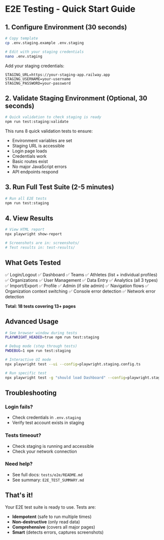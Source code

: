 # E2E Testing - Quick Start Guide

## 1. Configure Environment (30 seconds)

```bash
# Copy template
cp .env.staging.example .env.staging

# Edit with your staging credentials
nano .env.staging
```

Add your staging credentials:
```env
STAGING_URL=https://your-staging-app.railway.app
STAGING_USERNAME=your-username
STAGING_PASSWORD=your-password
```

## 2. Validate Staging Environment (Optional, 30 seconds)

```bash
# Quick validation to check staging is ready
npm run test:staging:validate
```

This runs 8 quick validation tests to ensure:
- Environment variables are set
- Staging URL is accessible
- Login page loads
- Credentials work
- Basic routes exist
- No major JavaScript errors
- API endpoints respond

## 3. Run Full Test Suite (2-5 minutes)

```bash
# Run all E2E tests
npm run test:staging
```

## 4. View Results

```bash
# View HTML report
npx playwright show-report

# Screenshots are in: screenshots/
# Test results in: test-results/
```

## What Gets Tested

✅ Login/Logout
✅ Dashboard
✅ Teams
✅ Athletes (list + individual profiles)
✅ Organizations
✅ User Management
✅ Data Entry
✅ Analytics (all 3 types)
✅ Import/Export
✅ Profile
✅ Admin (if site admin)
✅ Navigation flows
✅ Organization context switching
✅ Console error detection
✅ Network error detection

**Total: 18 tests covering 13+ pages**

## Advanced Usage

```bash
# See browser window during tests
PLAYWRIGHT_HEADED=true npm run test:staging

# Debug mode (step through tests)
PWDEBUG=1 npm run test:staging

# Interactive UI mode
npx playwright test --ui --config=playwright.staging.config.ts

# Run specific test
npx playwright test -g "should load Dashboard" --config=playwright.staging.config.ts
```

## Troubleshooting

### Login fails?
- Check credentials in `.env.staging`
- Verify test account exists in staging

### Tests timeout?
- Check staging is running and accessible
- Check your network connection

### Need help?
- See full docs: `tests/e2e/README.md`
- See summary: `E2E_TEST_SUMMARY.md`

## That's it!

Your E2E test suite is ready to use. Tests are:
- **Idempotent** (safe to run multiple times)
- **Non-destructive** (only read data)
- **Comprehensive** (covers all major pages)
- **Smart** (detects errors, captures screenshots)
